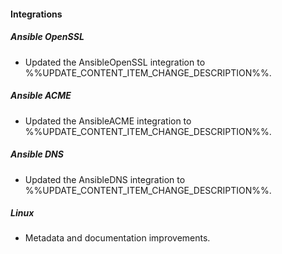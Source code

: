 
#### Integrations

##### Ansible OpenSSL

- Updated the AnsibleOpenSSL integration to %%UPDATE_CONTENT_ITEM_CHANGE_DESCRIPTION%%.

##### Ansible ACME

- Updated the AnsibleACME integration to %%UPDATE_CONTENT_ITEM_CHANGE_DESCRIPTION%%.

##### Ansible DNS

- Updated the AnsibleDNS integration to %%UPDATE_CONTENT_ITEM_CHANGE_DESCRIPTION%%.

##### Linux

- Metadata and documentation improvements.
